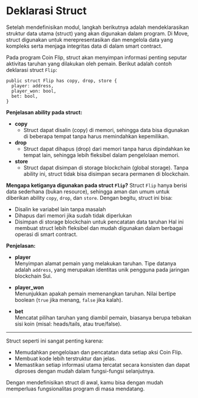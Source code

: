 # Deklarasi Struct

Setelah mendefinisikan modul, langkah berikutnya adalah mendeklarasikan struktur data utama (struct) yang akan digunakan dalam program. Di Move, struct digunakan untuk merepresentasikan dan mengelola data yang kompleks serta menjaga integritas data di dalam smart contract.

Pada program Coin Flip, struct akan menyimpan informasi penting seputar aktivitas taruhan yang dilakukan oleh pemain. Berikut adalah contoh deklarasi struct `Flip`:

```move
public struct Flip has copy, drop, store {
  player: address,
  player_won: bool,
  bet: bool,
}
```

**Penjelasan ability pada struct:**

- **copy**
  - Struct dapat disalin (copy) di memori, sehingga data bisa digunakan di beberapa tempat tanpa harus memindahkan kepemilikan.
- **drop**
  - Struct dapat dihapus (drop) dari memori tanpa harus dipindahkan ke tempat lain, sehingga lebih fleksibel dalam pengelolaan memori.
- **store**
  - Struct dapat disimpan di storage blockchain (global storage). Tanpa ability ini, struct tidak bisa disimpan secara permanen di blockchain.

**Mengapa ketiganya digunakan pada struct `Flip`?**
Struct `Flip` hanya berisi data sederhana (bukan resource), sehingga aman dan umum untuk diberikan ability `copy`, `drop`, dan `store`. Dengan begitu, struct ini bisa:
- Disalin ke variabel lain tanpa masalah
- Dihapus dari memori jika sudah tidak diperlukan
- Disimpan di storage blockchain untuk pencatatan data taruhan
Hal ini membuat struct lebih fleksibel dan mudah digunakan dalam berbagai operasi di smart contract.

**Penjelasan:**

- **player**  
  Menyimpan alamat pemain yang melakukan taruhan. Tipe datanya adalah `address`, yang merupakan identitas unik pengguna pada jaringan blockchain Sui.

- **player_won**  
  Menunjukkan apakah pemain memenangkan taruhan. Nilai bertipe boolean (`true` jika menang, `false` jika kalah).

- **bet**  
  Mencatat pilihan taruhan yang diambil pemain, biasanya berupa tebakan sisi koin (misal: heads/tails, atau true/false).

---

Struct seperti ini sangat penting karena:
- Memudahkan pengelolaan dan pencatatan data setiap aksi Coin Flip.
- Membuat kode lebih terstruktur dan jelas.
- Memastikan setiap informasi utama tercatat secara konsisten dan dapat diproses dengan mudah dalam fungsi-fungsi selanjutnya.

Dengan mendefinisikan struct di awal, kamu bisa dengan mudah memperluas fungsionalitas program di masa mendatang.